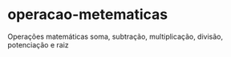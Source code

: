 # operacao-metematicas
Operações matemáticas soma, subtração, multiplicação, divisão, potenciação e raiz
